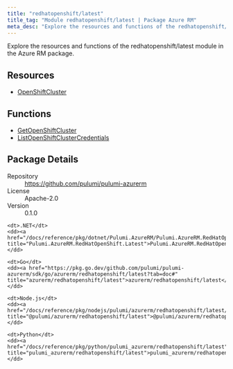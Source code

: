 ```yaml
---
title: "redhatopenshift/latest"
title_tag: "Module redhatopenshift/latest | Package Azure RM"
meta_desc: "Explore the resources and functions of the redhatopenshift/latest module in the Azure RM package."
---
```


<!-- WARNING: this file was generated by Pulumi Docs Generator. -->
<!-- Do not edit by hand unless you're certain you know what you are doing! -->

Explore the resources and functions of the redhatopenshift/latest module in the Azure RM package.

<h2 id="resources">Resources</h2>
<ul class="api">
    <li><a href="openshiftcluster" title="OpenShiftCluster"><span class="symbol resource"></span>OpenShiftCluster</a></li>
</ul>

<h2 id="functions">Functions</h2>
<ul class="api">
    <li><a href="getopenshiftcluster" title="GetOpenShiftCluster"><span class="symbol function"></span>GetOpenShiftCluster</a></li>
    <li><a href="listopenshiftclustercredentials" title="ListOpenShiftClusterCredentials"><span class="symbol function"></span>ListOpenShiftClusterCredentials</a></li>
</ul>

<h2 id="package-details">Package Details</h2>
<dl class="package-details">
	<dt>Repository</dt>
	<dd><a href="https://github.com/pulumi/pulumi-azurerm">https://github.com/pulumi/pulumi-azurerm</a></dd>
	<dt>License</dt>
	<dd>Apache-2.0</dd>
	<dt>Version</dt>
	<dd>0.1.0</dd>
</dl>



<dl class="tabular">

    <dt>.NET</dt>
    <dd><a href="/docs/reference/pkg/dotnet/Pulumi.AzureRM/Pulumi.AzureRM.RedHatOpenShift.Latest.html" title="Pulumi.AzureRM.RedHatOpenShift.Latest">Pulumi.AzureRM.RedHatOpenShift.Latest</a></dd>

    <dt>Go</dt>
    <dd><a href="https://pkg.go.dev/github.com/pulumi/pulumi-azurerm/sdk/go/azurerm/redhatopenshift/latest?tab=doc#" title="azurerm/redhatopenshift/latest">azurerm/redhatopenshift/latest</a></dd>

    <dt>Node.js</dt>
    <dd><a href="/docs/reference/pkg/nodejs/pulumi/azurerm/redhatopenshift/latest/#" title="@pulumi/azurerm/redhatopenshift/latest">@pulumi/azurerm/redhatopenshift/latest</a></dd>

    <dt>Python</dt>
    <dd><a href="/docs/reference/pkg/python/pulumi_azurerm/redhatopenshift/latest" title="pulumi_azurerm/redhatopenshift/latest">pulumi_azurerm/redhatopenshift/latest</a></dd>

</dl>

